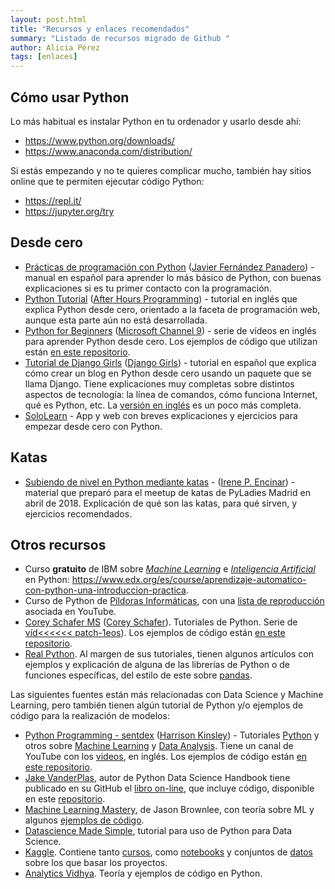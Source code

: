 ```yaml
---
layout: post.html
title: "Recursos y enlaces recomendados"
summary: "Listado de recursos migrado de Github "
author: Alicia Pérez
tags: [enlaces]
---
```


## Cómo usar Python

Lo más habitual es instalar Python en tu ordenador y usarlo desde ahí:

- https://www.python.org/downloads/
- https://www.anaconda.com/distribution/

Si estás empezando y no te quieres complicar mucho, también hay sitios online que te permiten ejecutar código Python:

- https://repl.it/
- https://jupyter.org/try


## Desde cero

- [Prácticas de programación con Python](https://drive.google.com/file/d/148Zocb3X5OxGahn8gWxJ967_9MjHpgeP/view) ([Javier Fernández Panadero](https://twitter.com/javierfpanadero)) - manual en español para aprender lo más básico de Python, con buenas explicaciones si es tu primer contacto con la programación.
- [Python Tutorial](https://www.afterhoursprogramming.com/tutorial/python/python-overview/) ([After Hours Programming](https://www.afterhoursprogramming.com/about/)) - tutorial en inglés que explica Python desde cero, orientado a la faceta de programación web, aunque esta parte aún no está desarrollada.
- [Python for Beginners](https://channel9.msdn.com/Series/Intro-to-Python-Development) ([Microsoft Channel 9](https://channel9.msdn.com/About)) - serie de vídeos en inglés para aprender Python desde cero. Los ejemplos de código que utilizan están [en este repositorio](https://github.com/microsoft/c9-python-getting-started).
- [Tutorial de Django Girls](https://tutorial.djangogirls.org/es/) ([Django Girls](https://djangogirls.org/)) - tutorial en español que explica cómo crear un blog en Python desde cero usando un paquete que se llama Django. Tiene explicaciones muy completas sobre distintos aspectos de tecnología: la línea de comandos, cómo funciona Internet, qué es Python, etc. La [versión en inglés](https://tutorial.djangogirls.org/en/) es un poco más completa.
- [SoloLearn](https://www.sololearn.com) - App y web con breves explicaciones y ejercicios para empezar desde cero con Python. 

## Katas

- [Subiendo de nivel en Python mediante katas](https://github.com/IrenePEncinar/workshops/tree/master/katas_pyladies) - ([Irene P. Encinar](https://twitter.com/irenuchi)) - material que preparó para el meetup de katas de PyLadies Madrid en abril de 2018. Explicación de qué son las katas, para qué sirven, y ejercicios recomendados.

## Otros recursos

- Curso **gratuito** de IBM sobre *[Machine Learning](https://cleverdata.io/que-es-machine-learning-big-data/)* e *[Inteligencia Artificial](https://es.wikipedia.org/wiki/Inteligencia_artificial)* en Python: https://www.edx.org/es/course/aprendizaje-automatico-con-python-una-introduccion-practica.
- Curso de Python de [Píldoras Informáticas](https://www.pildorasinformaticas.es/course/curso-python/curriculum/), con una [lista de reproducción](https://www.youtube.com/watch?v=G2FCfQj-9ig&list=PLU8oAlHdN5BlvPxziopYZRd55pdqFwkeS) asociada en YouTube. 
- [Corey Schafer MS](https://coreyms.com/category/development/python) ([Corey Schafer](https://twitter.com/CoreyMSchafer)).  Tutoriales de Python. Serie de [víd<<<<<< patch-1eos](https://www.youtube.com/user/schafer5/videos)). Los ejemplos de código están [en este repositorio](https://github.com/CoreyMSchafer).
- [Real Python](https://realpython.com/). Al margen de sus tutoriales, tienen algunos artículos con ejemplos y explicación de alguna de las librerías de Python o de funciones específicas, del estilo de este sobre [pandas](https://realpython.com/fast-flexible-pandas/).

Las siguientes fuentes están más relacionadas con Data Science y Machine Learning, pero también tienen algún tutorial de Python y/o ejemplos de código para la realización de modelos:

- [Python Programming - sentdex](https://pythonprogramming.net/) ([Harrison Kinsley](https://twitter.com/sentdex)) - Tutoriales [Python](https://pythonprogramming.net/python-fundamental-tutorials/) y otros sobre [Machine Learning](https://pythonprogramming.net/machine-learning-tutorials/) y [Data Analysis](https://pythonprogramming.net/data-analysis-tutorials/). Tiene un canal de YouTube con los [videos](https://www.youtube.com/user/sentdex), en inglés. Los ejemplos de código están [en este repositorio](https://github.com/Sentdex).
- [Jake VanderPlas](https://twitter.com/jakevdp), autor de Python Data Science Handbook tiene publicado en su GitHub el [libro on-line](https://jakevdp.github.io/PythonDataScienceHandbook/), que incluye código, disponible en este [repositorio](https://github.com/jakevdp).
- [Machine Learning Mastery](https://machinelearningmastery.com/start-here/), de Jason Brownlee, con teoría sobre ML y algunos [ejemplos de código](https://machinelearningmastery.com/category/algorithms-from-scratch/).
- [Datascience Made Simple](http://www.datasciencemadesimple.com/python-tutorial-for-data-science/), tutorial para uso de Python para Data Science.
- [Kaggle](https://www.kaggle.com/). Contiene tanto [cursos](https://www.kaggle.com/learn/overview), como [notebooks](https://www.kaggle.com/kernels) y conjuntos de [datos](https://www.kaggle.com/datasets) sobre los que basar los proyectos.
- [Analytics Vidhya](https://www.analyticsvidhya.com/blog/category/algorithm/). Teoría y ejemplos de código en Python.
